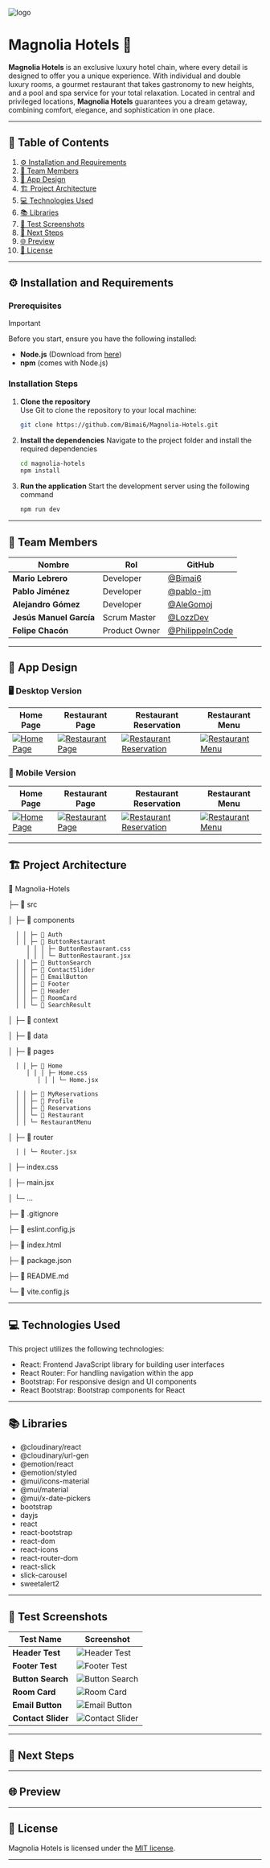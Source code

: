 ![logo](https://res.cloudinary.com/dk1g12n2h/image/upload/v1740471924/magnolialLogoMobile_awbjyy_1_od9omf.png)

# **Magnolia Hotels** 🏨

**Magnolia Hotels** is an exclusive luxury hotel chain, where every detail is designed to offer you a unique experience. With individual and double luxury rooms, a gourmet restaurant that takes gastronomy to new heights, and a pool and spa service for your total relaxation. Located in central and privileged locations, **Magnolia Hotels** guarantees you a dream getaway, combining comfort, elegance, and sophistication in one place.

---

## 📌 **Table of Contents**
1. [⚙️ Installation and Requirements](#installation-and-requirements)
2. [👥 Team Members](#-team-members)
3. [🎨 App Design](#-app-design)
4. [🏗️ Project Architecture](#project-architecture)
5. [💻 Technologies Used](#-technologies-used) 
6. [📚 Libraries](#-libraries)
7. [🧪 Test Screenshots](#-test-screenshots)
8. [🚀 Next Steps](#-next-steps)
9. [🌐 Preview](#-preview)
10. [🔖 License](#-license)

---

## ⚙️ Installation and Requirements <a name="installation-and-requirements"></a>

### **Prerequisites**  
>[!IMPORTANT]
Before you start, ensure you have the following installed:
- **Node.js** (Download from [here](https://nodejs.org/))
- **npm** (comes with Node.js)

### **Installation Steps**

1. **Clone the repository**  
   Use Git to clone the repository to your local machine:

   ```bash
   git clone https://github.com/Bimai6/Magnolia-Hotels.git

2. **Install the dependencies**
    Navigate to the project folder and install the required dependencies

   ```bash
   cd magnolia-hotels
   npm install
   
3. **Run the application**
   Start the development server using the following command

   ```bash
   npm run dev

---

## 👥 **Team Members**  

| Nombre | Rol | GitHub |
|--------|-----|--------|
| **Mario Lebrero** | Developer | [@Bimai6](https://github.com/Bimai6) |
| **Pablo Jiménez** | Developer | [@pablo-jm](https://github.com/pablo-jm) |
| **Alejandro Gómez** | Developer | [@AleGomoj](https://github.com/AleGomoj) |
| **Jesús Manuel García** | Scrum Master | [@LozzDev](https://github.com/LozzDev) |
| **Felipe Chacón** | Product Owner | [@PhilippeInCode](https://github.com/PhilippeInCode) |

---


## 🎨 **App Design**

### 🖥️ Desktop Version  

| Home Page | Restaurant Page | Restaurant Reservation | Restaurant Menu |
|-----------|----------------|------------------------|----------------|
| [![Home Page](https://res.cloudinary.com/dk1g12n2h/image/upload/v1740390718/homePage_v6r72r.png)](https://res.cloudinary.com/dk1g12n2h/image/upload/v1740390718/homePage_v6r72r.png) | [![Restaurant Page](https://res.cloudinary.com/dk1g12n2h/image/upload/v1740473446/Restaurante_s4pswh.png)](https://res.cloudinary.com/dk1g12n2h/image/upload/v1740473446/Restaurante_s4pswh.png) | [![Restaurant Reservation](https://res.cloudinary.com/dk1g12n2h/image/upload/v1740473324/reservaDesktop_eprhaw.png)](https://res.cloudinary.com/dk1g12n2h/image/upload/v1740473324/reservaDesktop_eprhaw.png) | [![Restaurant Menu](https://res.cloudinary.com/dk1g12n2h/image/upload/v1740472850/cartaDesktop_dfdc5y.png)](https://res.cloudinary.com/dk1g12n2h/image/upload/v1740472850/cartaDesktop_dfdc5y.png) |


### 📱 Mobile Version  

| Home Page | Restaurant Page | Restaurant Reservation | Restaurant Menu |
|-----------|----------------|------------------------|----------------|
| [![Home Page](https://res.cloudinary.com/dk1g12n2h/image/upload/v1740469834/homePageMobile_yzmmro.png)](https://res.cloudinary.com/dk1g12n2h/image/upload/v1740469834/homePageMobile_yzmmro.png) | [![Restaurant Page](https://res.cloudinary.com/dk1g12n2h/image/upload/v1740473446/RestauranteMobile_baqkp5.png)](https://res.cloudinary.com/dk1g12n2h/image/upload/v1740473446/RestauranteMobile_baqkp5.png) | [![Restaurant Reservation](https://res.cloudinary.com/dk1g12n2h/image/upload/v1740472856/reservaMobile_bnvhgt.png)](https://res.cloudinary.com/dk1g12n2h/image/upload/v1740472856/reservaMobile_bnvhgt.png) | [![Restaurant Menu](https://res.cloudinary.com/dk1g12n2h/image/upload/v1740472894/cartaMobile_sh0u29.png)](https://res.cloudinary.com/dk1g12n2h/image/upload/v1740472894/cartaMobile_sh0u29.png) |

---

## 🏗️ Project Architecture <a name="project-architecture"></a>

📂 Magnolia-Hotels

├─ 📂 src

   │ ├─ 📂 components
   
      │ │ ├─ 📂 Auth
      │ │ ├─ 📂 ButtonRestaurant
         │ │ │ ├─ ButtonRestaurant.css
         │ │ │ └─ ButtonRestaurant.jsx
      │ │ ├─ 📂 ButtonSearch
      │ │ ├─ 📂 ContactSlider
      │ │ ├─ 📂 EmailButton
      │ │ ├─ 📂 Footer
      │ │ ├─ 📂 Header
      │ │ ├─ 📂 RoomCard
      │ │ └─ 📂 SearchResult
      
   │ ├─ 📂 context
   
   │ ├─ 📂 data
   
   │ ├─ 📂 pages
   
      │ │ ├─ 📂 Home
         │ │ │ ├─ Home.css
            │ │ │ └─ Home.jsx
            
      │ │ ├─ 📂 MyReservations
      │ │ ├─ 📂 Profile
      │ │ ├─ 📂 Reservations
      │ │ └─ 📂 Restaurant
      │ │ └─ RestaurantMenu
      
   │ ├─ 📂 router
   
      │ │ └─ Router.jsx
      
   │ ├─ index.css
   
   │ ├─ main.jsx
   
   │ └─ ...
   
├─ 📄 .gitignore

├─ 📄 eslint.config.js

├─ 📄 index.html

├─ 📄 package.json

├─ 📄 README.md

└─ 📄 vite.config.js

---

## 💻 **Technologies Used**
 This project utilizes the following technologies:

- React: Frontend JavaScript library for building user interfaces
- React Router: For handling navigation within the app
- Bootstrap: For responsive design and UI components
- React Bootstrap: Bootstrap components for React

---

## 📚 **Libraries**

- @cloudinary/react
- @cloudinary/url-gen
- @emotion/react
- @emotion/styled
- @mui/icons-material
- @mui/material
- @mui/x-date-pickers
- bootstrap
- dayjs
- react
- react-bootstrap
- react-dom
- react-icons
- react-router-dom
- react-slick
- slick-carousel
- sweetalert2

---
## 🧪 **Test Screenshots**

| Test Name         | Screenshot |
|------------------|------------|
| **Header Test**  | ![Header Test](https://res.cloudinary.com/dczjloaiy/image/upload/v1740668360/headertest_yhtzk5.png) |
| **Footer Test**  | ![Footer Test](https://res.cloudinary.com/dczjloaiy/image/upload/v1740668360/footertest_u7esvi.png) |
| **Button Search** | ![Button Search](https://res.cloudinary.com/dczjloaiy/image/upload/v1740668823/buttonsearchtest_iykbe3.png) |
| **Room Card**    | ![Room Card](https://res.cloudinary.com/dczjloaiy/image/upload/v1740668654/roomcardtest_c9dyiv.png) |
| **Email Button** | ![Email Button](https://res.cloudinary.com/dk1g12n2h/image/upload/v1740776961/EmailButton_n6pcem.jpg) |
| **Contact Slider** | ![Contact Slider](https://res.cloudinary.com/dk1g12n2h/image/upload/v1740776961/ContactSlider_f8yiot.jpg) |

---

## 🚀 **Next Steps**

---

## 🌐 **Preview**

---

## 🔖 **License**

Magnolia Hotels is licensed under the [MIT license](https://opensource.org/licenses/MIT).

--- 
